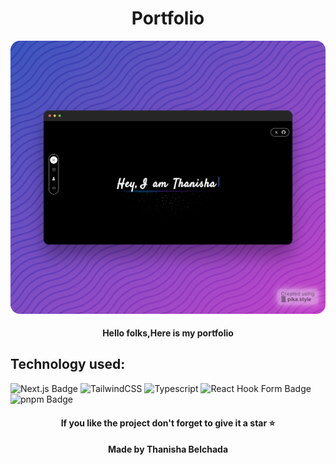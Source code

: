 <h1 align="center">Portfolio</h1>
<p align="center">
  <img src="./public/portfolio.png" alt="Portfolio-img">
</p>

<div align="center"><h4>Hello folks,Here is my portfolio</h3></div>

## Technology used: 
![Next.js Badge](https://img.shields.io/badge/Next.js-000?logo=nextdotjs&logoColor=fff)
![TailwindCSS](https://img.shields.io/badge/Tailwind_CSS-38B2AC?style=for-the-badge&logo=tailwind-css&logoColor=white)
![Typescript](https://img.shields.io/badge/TypeScript-007ACC?style=for-the-badge&logo=typescript&logoColor=white)
![React Hook Form Badge](https://img.shields.io/badge/React%20Hook%20Form-EC5990?logo=reacthookform&logoColor=fff)
![pnpm Badge](https://img.shields.io/badge/pnpm-F69220?logo=pnpm&logoColor=fff)



<div align="center"><h4>If you like the project don't forget to give it a star ⭐</h4></div>
<div align="center"><h4>Made by Thanisha Belchada</h4></div>
